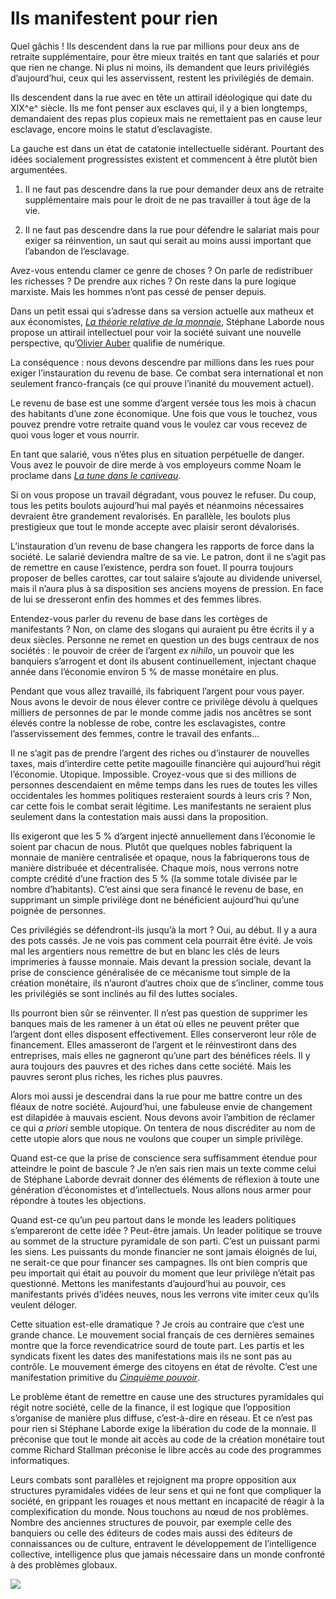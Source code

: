 # Ils manifestent pour rien

Quel gâchis ! Ils descendent dans la rue par millions pour deux ans de retraite supplémentaire, pour être mieux traités en tant que salariés et pour que rien ne change. Ni plus ni moins, ils demandent que leurs privilégiés d’aujourd’hui, ceux qui les asservissent, restent les privilégiés de demain.

Ils descendent dans la rue avec en tête un attirail idéologique qui date du XIX^e^ siècle. Ils me font penser aux esclaves qui, il y a bien longtemps, demandaient des repas plus copieux mais ne remettaient pas en cause leur esclavage, encore moins le statut d’esclavagiste.

La gauche est dans un état de catatonie intellectuelle sidérant. Pourtant des idées socialement progressistes existent et commencent à être plutôt bien argumentées.

1. Il ne faut pas descendre dans la rue pour demander deux ans de retraite supplémentaire mais pour le droit de ne pas travailler à tout âge de la vie.

2. Il ne faut pas descendre dans la rue pour défendre le salariat mais pour exiger sa réinvention, un saut qui serait au moins aussi important que l’abandon de l’esclavage.

Avez-vous entendu clamer ce genre de choses ? On parle de redistribuer les richesses ? De prendre aux riches ? On reste dans la pure logique marxiste. Mais les hommes n’ont pas cessé de penser depuis.

Dans un petit essai qui s’adresse dans sa version actuelle aux matheux et aux économistes, [*La théorie relative de la monnaie*](http://www.creationmonetaire.info/2010/11/theorie-relative-de-la-monnaie-10.html), Stéphane Laborde nous propose un attirail intellectuel pour voir la société suivant une nouvelle perspective, qu’[Olivier Auber](http://perspective-numerique.net/) qualifie de numérique.

La conséquence : nous devons descendre par millions dans les rues pour exiger l’instauration du revenu de base. Ce combat sera international et non seulement franco-français (ce qui prouve l’inanité du mouvement actuel).

Le revenu de base est une somme d’argent versée tous les mois à chacun des habitants d’une zone économique. Une fois que vous le touchez, vous pouvez prendre votre retraite quand vous le voulez car vous recevez de quoi vous loger et vous nourrir.

En tant que salarié, vous n’êtes plus en situation perpétuelle de danger. Vous avez le pouvoir de dire merde à vos employeurs comme Noam le proclame dans [*La tune dans le caniveau*](https://tcrouzet.com/tune-caniveau/).

Si on vous propose un travail dégradant, vous pouvez le refuser. Du coup, tous les petits boulots aujourd’hui mal payés et néanmoins nécessaires devraient être grandement revalorisés. En parallèle, les boulots plus prestigieux que tout le monde accepte avec plaisir seront dévalorisés.

L’instauration d’un revenu de base changera les rapports de force dans la société. Le salarié deviendra maître de sa vie. Le patron, dont il ne s’agit pas de remettre en cause l’existence, perdra son fouet. Il pourra toujours proposer de belles carottes, car tout salaire s’ajoute au dividende universel, mais il n’aura plus à sa disposition ses anciens moyens de pression. En face de lui se dresseront enfin des hommes et des femmes libres.

Entendez-vous parler du revenu de base dans les cortèges de manifestants ? Non, on clame des slogans qui auraient pu être écrits il y a deux siècles. Personne ne remet en question un des bugs centraux de nos sociétés : le pouvoir de créer de l’argent *ex nihilo*, un pouvoir que les banquiers s’arrogent et dont ils abusent continuellement, injectant chaque année dans l’économie environ 5 % de masse monétaire en plus.

Pendant que vous allez travaillé, ils fabriquent l’argent pour vous payer. Nous avons le devoir de nous élever contre ce privilège dévolu à quelques milliers de personnes de par le monde comme jadis nos ancêtres se sont élevés contre la noblesse de robe, contre les esclavagistes, contre l’asservissement des femmes, contre le travail des enfants…

Il ne s’agit pas de prendre l’argent des riches ou d’instaurer de nouvelles taxes, mais d’interdire cette petite magouille financière qui aujourd’hui régit l’économie. Utopique. Impossible. Croyez-vous que si des millions de personnes descendaient en même temps dans les rues de toutes les villes occidentales les hommes politiques resteraient sourds à leurs cris ? Non, car cette fois le combat serait légitime. Les manifestants ne seraient plus seulement dans la contestation mais aussi dans la proposition.

Ils exigeront que les 5 % d’argent injecté annuellement dans l’économie le soient par chacun de nous. Plutôt que quelques nobles fabriquent la monnaie de manière centralisée et opaque, nous la fabriquerons tous de manière distribuée et décentralisée. Chaque mois, nous verrons notre compte crédité d’une fraction des 5 % (la somme totale divisée par le nombre d’habitants). C’est ainsi que sera financé le revenu de base, en supprimant un simple privilège dont ne bénéficient aujourd’hui qu’une poignée de personnes.

Ces privilégiés se défendront-ils jusqu’à la mort ? Oui, au début. Il y a aura des pots cassés. Je ne vois pas comment cela pourrait être évité. Je vois mal les argentiers nous remettre de but en blanc les clés de leurs imprimeries à fausse monnaie. Mais devant la pression sociale, devant la prise de conscience généralisée de ce mécanisme tout simple de la création monétaire, ils n’auront d’autres choix que de s’incliner, comme tous les privilégiés se sont inclinés au fil des luttes sociales.

Ils pourront bien sûr se réinventer. Il n’est pas question de supprimer les banques mais de les ramener à un état où elles ne peuvent prêter que l’argent dont elles disposent effectivement. Elles conserveront leur rôle de financement. Elles amasseront de l’argent et le réinvestiront dans des entreprises, mais elles ne gagneront qu’une part des bénéfices réels. Il y aura toujours des pauvres et des riches dans cette société. Mais les pauvres seront plus riches, les riches plus pauvres.

Alors moi aussi je descendrai dans la rue pour me battre contre un des fléaux de notre société. Aujourd’hui, une fabuleuse envie de changement est dilapidée à mauvais escient. Nous devons avoir l’ambition de réclamer ce qui *a priori* semble utopique. On tentera de nous discréditer au nom de cette utopie alors que nous ne voulons que couper un simple privilège.

Quand est-ce que la prise de conscience sera suffisamment étendue pour atteindre le point de bascule ? Je n’en sais rien mais un texte comme celui de Stéphane Laborde devrait donner des éléments de réflexion à toute une génération d’économistes et d’intellectuels. Nous allons nous armer pour répondre à toutes les objections.

Quand est-ce qu’un peu partout dans le monde les leaders politiques s’empareront de cette idée ? Peut-être jamais. Un leader politique se trouve au sommet de la structure pyramidale de son parti. C’est un puissant parmi les siens. Les puissants du monde financier ne sont jamais éloignés de lui, ne serait-ce que pour financer ses campagnes. Ils ont bien compris que peu importait qui était au pouvoir du moment que leur privilège n’était pas questionné. Mettons les manifestants d’aujourd’hui au pouvoir, ces manifestants privés d’idées neuves, nous les verrons vite imiter ceux qu’ils veulent déloger.

Cette situation est-elle dramatique ? Je crois au contraire que c’est une grande chance. Le mouvement social français de ces dernières semaines montre que la force revendicatrice sourd de toute part. Les partis et les syndicats fixent les dates des manifestations mais ils ne sont pas au contrôle. Le mouvement émerge des citoyens en état de révolte. C’est une manifestation primitive du [*Cinquième pouvoir*](https://tcrouzet.com/le-cinquieme-pouvoir/).

Le problème étant de remettre en cause une des structures pyramidales qui régit notre société, celle de la finance, il est logique que l’opposition s’organise de manière plus diffuse, c’est-à-dire en réseau. Et ce n’est pas pour rien si Stéphane Laborde exige la libération du code de la monnaie. Il préconise que tout le monde ait accès au code de la création monétaire tout comme Richard Stallman préconise le libre accès au code des programmes informatiques.

Leurs combats sont parallèles et rejoignent ma propre opposition aux structures pyramidales vidées de leur sens et qui ne font que compliquer la société, en grippant les rouages et nous mettant en incapacité de réagir à la complexification du monde. Nous touchons au nœud de nos problèmes. Nombre des anciennes structures de pouvoir, par exemple celle des banquiers ou celle des éditeurs de codes mais aussi des éditeurs de connaissances ou de culture, entravent le développement de l’intelligence collective, intelligence plus que jamais nécessaire dans un monde confronté à des problèmes globaux.

![](https://tcrouzet.com/images_tc/2010/11/TRM_v1_01.jpg)